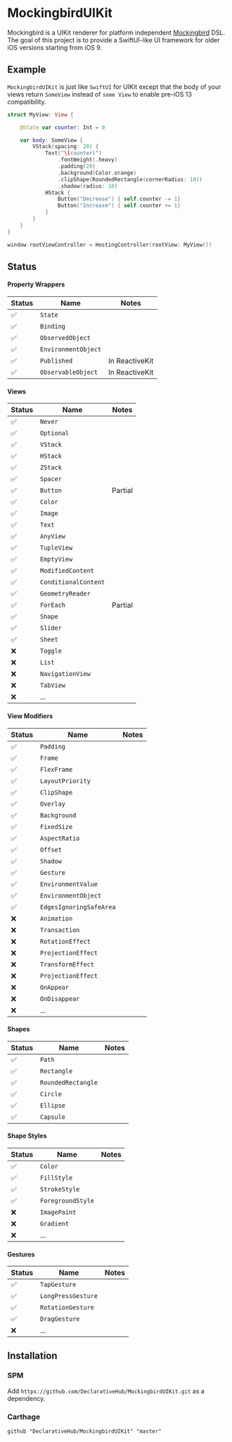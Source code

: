 #  MockingbirdUIKit


Mockingbird is a UIKit renderer for platform independent [Mockingbird](https://github.com/DeclarativeHub/Mockingbird) DSL. The goal of this project is to provide a SwiftUI-like UI framework for older iOS versions starting from iOS 9.
## Example

`MockingbirdUIKit` is just like `SwiftUI` for UIKit except that the body of your views return `SomeView` instead of `some View` to enable pre-iOS 13 compatibility.

```swift
struct MyView: View {

    @State var counter: Int = 0

    var body: SomeView {
        VStack(spacing: 20) {
            Text("\(counter)")
                .fontWeight(.heavy)
                .padding(20)
                .background(Color.orange)
                .clipShape(RoundedRectangle(cornerRadius: 10))
                .shadow(radius: 10)
            HStack {
                Button("Decrease") { self.counter -= 1}
                Button("Increase") { self.counter += 1}
            }
        }
    }
}

window.rootViewController = HostingController(rootView: MyView())
```

## Status

#### Property Wrappers

| Status | Name | Notes |
| --- | --- | --- |
| ✅ | `State` | |
| ✅ | `Binding` | |
| ✅ | `ObservedObject` | |
| ✅ | `EnvironmentObject` | |
| ✅ | `Published` | In ReactiveKit |
| ✅ | `ObservableObject` | In ReactiveKit |

#### Views

| Status | Name | Notes |
| --- | --- | --- |
| ✅ | `Never` | |
| ✅ | `Optional` | |
| ✅ | `VStack` | |
| ✅ | `HStack` | |
| ✅ | `ZStack` | |
| ✅ | `Spacer` | |
| ✅ | `Button` | Partial |
| ✅ | `Color` | |
| ✅ | `Image` | |
| ✅ | `Text` | |
| ✅ | `AnyView` | |
| ✅ | `TupleView` | |
| ✅ | `EmptyView` | |
| ✅ | `ModifiedContent` | |
| ✅ | `ConditionalContent` | |
| ✅ | `GeometryReader` | |
| ✅ | `ForEach` | Partial |
| ✅ | `Shape` | |
| ✅ | `Slider` | |
| ✅ | `Sheet` | |
| ❌ | `Toggle` | |
| ❌ | `List` | |
| ❌ | `NavigationView` | |
| ❌ | `TabView` | |
| ❌ | ... | |

#### View Modifiers

| Status | Name | Notes |
| --- | --- | --- |
| ✅ | `Padding` | |
| ✅ | `Frame` | |
| ✅ | `FlexFrame` | |
| ✅ | `LayoutPriority` | |
| ✅ | `ClipShape` | |
| ✅ | `Overlay` | |
| ✅ | `Background` | |
| ✅ | `FixedSize` | |
| ✅ | `AspectRatio` | |
| ✅ | `Offset` | |
| ✅ | `Shadow` | |
| ✅ | `Gesture` | |
| ✅ | `EnvironmentValue` | |
| ✅ | `EnvironmentObject` | |
| ✅ | `EdgesIgnoringSafeArea` | |
| ❌ | `Animation`| |
| ❌ | `Transaction`| |
| ❌ | `RotationEffect`| |
| ❌ | `ProjectionEffect`| |
| ❌ | `TransformEffect`| |
| ❌ | `ProjectionEffect`| |
| ❌ | `OnAppear`| |
| ❌ | `OnDisappear`| |
| ❌ | ... | |

#### Shapes

| Status | Name | Notes |
| --- | --- | --- |
| ✅ | `Path` | |
| ✅ | `Rectangle` | |
| ✅ | `RoundedRectangle` | |
| ✅ | `Circle` | |
| ✅ | `Ellipse` | |
| ✅ | `Capsule` | |

#### Shape Styles

| Status | Name | Notes |
| --- | --- | --- |
| ✅ | `Color` | |
| ✅ | `FillStyle` | |
| ✅ | `StrokeStyle` | |
| ✅ | `ForegroundStyle` | |
| ❌ | `ImagePaint` | |
| ❌ | `Gradient` | |
| ❌ | ... | |

#### Gestures

| Status | Name | Notes |
| --- | --- | --- |
| ✅ | `TapGesture` | |
| ✅ | `LongPressGesture` | |
| ✅ | `RotationGesture` | |
| ✅ | `DragGesture` | |
| ❌ | ... | |

## Installation

### SPM

Add `https://github.com/DeclarativeHub/MockingbirdUIKit.git` as a dependency.

### Carthage

```
github "DeclarativeHub/MockingbirdUIKit" "master"
```
